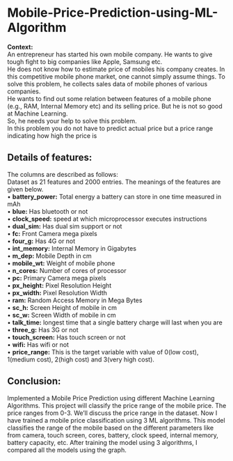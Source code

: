# Mobile-Price-Prediction-using-ML-Algorithm
**Context:** <br>
An entrepreneur has started his own mobile company. He wants to give
tough fight to big companies like Apple, Samsung etc.<br>
He does not know how to estimate price of mobiles his company creates. In this
competitive mobile phone market, one cannot simply assume things. To solve this
problem, he collects sales data of mobile phones of various companies.<br>
He wants to find out some relation between features of a mobile phone (e.g., RAM,
Internal Memory etc) and its selling price. But he is not so good at Machine Learning.<br>
So, he needs your help to solve this problem.<br>
In this problem you do not have to predict actual price but a price range indicating
how high the price is<br>
## Details of features:<br>
The columns are described as follows:<br>
Dataset as 21 features and 2000 entries. The meanings of the features are given
below.<br>
• **battery_power:** Total energy a battery can store in one time measured in mAh<br>
• **blue:** Has bluetooth or not<br>
• **clock_speed:** speed at which microprocessor executes instructions<br>
• **dual_sim:** Has dual sim support or not<br>
• **fc:** Front Camera mega pixels<br>
• **four_g:** Has 4G or not<br>
• **int_memory:** Internal Memory in Gigabytes<br>
• **m_dep:** Mobile Depth in cm<br>
• **mobile_wt:** Weight of mobile phone<br>
• **n_cores:** Number of cores of processor<br>
• **pc:** Primary Camera mega pixels<br>
• **px_height:** Pixel Resolution Height<br>
• **px_width:** Pixel Resolution Width<br>
• **ram:** Random Access Memory in Mega Bytes<br>
• **sc_h:** Screen Height of mobile in cm<br>
• **sc_w:** Screen Width of mobile in cm<br>
• **talk_time:** longest time that a single battery charge will last when you are<br>
• **three_g:** Has 3G or not<br>
• **touch_screen:** Has touch screen or not<br>
• **wifi:** Has wifi or not<br>
• **price_range:** This is the target variable with value of 0(low cost), 1(medium cost),
2(high cost) and 3(very high cost).<br>
## Conclusion:
Implemented a Mobile Price Prediction using different Machine Learning Algorithms. This project will classify the price range of the mobile price. The price ranges from 0-3. We’ll discuss the price range in the dataset. Now I have trained a mobile price classification using 3 ML algorithms. This model classifies the range of the mobile based on the different parameters like from camera, touch screen, cores, battery, clock speed, internal memory, battery capacity, etc. After training the model using 3 algorithms, I compared all the models using the graph.  
